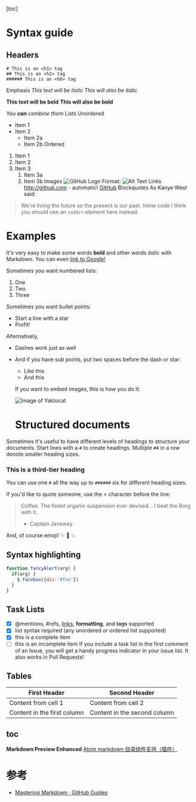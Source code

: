 [toc]

# Syntax guide

## Headers
```
# This is an <h1> tag
## This is an <h2> tag
###### This is an <h6> tag
```
Emphasis
*This text will be italic*
_This will also be italic_

**This text will be bold**
__This will also be bold__

_You **can** combine them_
Lists
Unordered
* Item 1
* Item 2
  * Item 2a
  * Item 2b
Ordered
1. Item 1
1. Item 2
1. Item 3
   1. Item 3a
   1. Item 3b
Images
![GitHub Logo](/images/logo.png)
Format: ![Alt Text](url)
Links
http://github.com - automatic!
[GitHub](http://github.com)
Blockquotes
As Kanye West said:

> We're living the future so
> the present is our past.
Inline code
I think you should use an
`<addr>` element here instead.

# Examples
It's very easy to make some words **bold** and other words *italic* with Markdown. You can even [link to Google!](http://google.com)

Sometimes you want numbered lists:

1. One
1. Two
1. Three

Sometimes you want bullet points:

* Start a line with a star
* Profit!

Alternatively,

- Dashes work just as well
- And if you have sub points, put two spaces before the dash or star:
  - Like this
  - And this

  If you want to embed images, this is how you do it:

  ![Image of Yaktocat](https://octodex.github.com/images/yaktocat.png)

  # Structured documents

Sometimes it's useful to have different levels of headings to structure your documents. Start lines with a `#` to create headings. Multiple `##` in a row denote smaller heading sizes.

### This is a third-tier heading

You can use one `#` all the way up to `######` six for different heading sizes.

If you'd like to quote someone, use the > character before the line:

> Coffee. The finest organic suspension ever devised... I beat the Borg with it.
> - Captain Janeway

And, of course emoji! :sparkles: :camel: :boom:

## Syntax highlighting

```javascript
function fancyAlert(arg) {
  if(arg) {
    $.facebox({div:'#foo'})
  }
}
```

## Task Lists
- [x] @mentions, #refs, [links](), **formatting**, and <del>tags</del> supported
- [x] list syntax required (any unordered or ordered list supported)
- [x] this is a complete item
- [ ] this is an incomplete item
If you include a task list in the first comment of an Issue, you will get a handy progress indicator in your issue list. It also works in Pull Requests!

## Tables

First Header | Second Header
------------ | -------------
Content from cell 1 | Content from cell 2
Content in the first column | Content in the second column

## toc
**Markdown Preview Enhanced**
[Atom markdown 目录组件支持（插件）](https://jingyan.baidu.com/article/6181c3e0be9473152ff1536c.html)

# 参考
- [Mastering Markdown · GitHub Guides](https://guides.github.com/features/mastering-markdown/)
